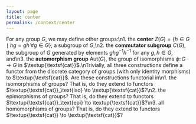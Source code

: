 ```yaml
---
layout: page
title: center
permalink: /context/center
---
```

For any group $G$, we may define other groups:\n1. the **center** $Z(G) = \{ h \in G \mid hg = gh\, \forall g \in G\}$, a subgroup of $G$,\n2. the **commutator subgroup** $C(G)$, the subgroup of $G$ generated by elements $ghg^{-1}h^{-1}$ for any $g,h \in G$, and\n3. the **automorphism group** $\mathrm{Aut}(G)$, the group of isomorphisms $\phi \colon G \to G$ in $\textup{\textsf{cat}}$.\nTrivially, all three constructions define a functor from the discrete category of groups (with only identity morphisms) to $\textup{\textsf{cat}}$. Are these constructions functorial in\n1. the isomorphisms of groups? That is, do they extend to functors $\textup{\textsf{cat}}_\text{iso} \to \textup{\textsf{cat}}$?\n2. the epimorphisms of groups? That is, do they extend to functors $\textup{\textsf{cat}}_\text{epi} \to \textup{\textsf{cat}}$?\n3. all homomorphisms of groups? That is, do they extend to functors $\textup{\textsf{cat}} \to \textup{\textsf{cat}}$?
